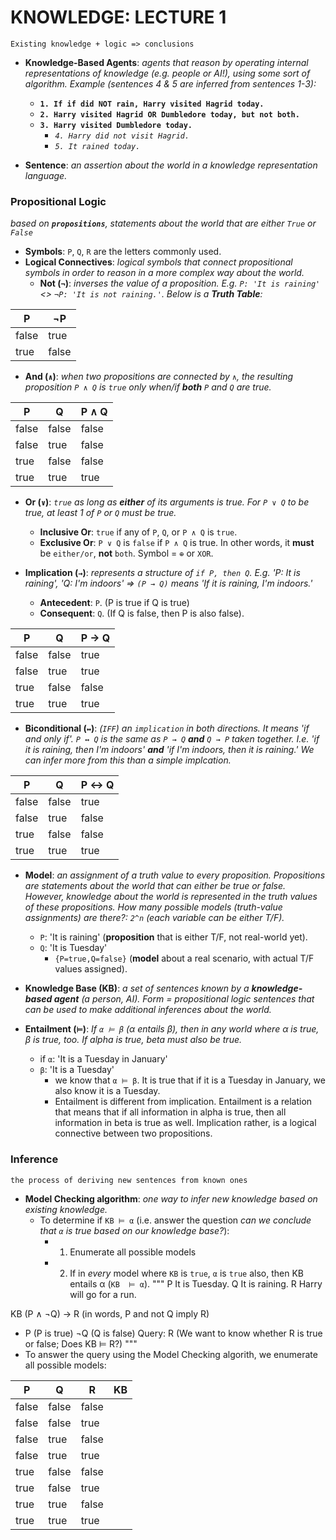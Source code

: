 # KNOWLEDGE: LECTURE 1

```Existing knowledge + logic => conclusions```
- **Knowledge-Based Agents**: *agents that reason by operating internal representations of knowledge (e.g. people or AI!), using some sort of algorithm. Example (sentences 4 & 5 are inferred from sentences 1-3):*
  - **```1. If if did NOT rain, Harry visited Hagrid today.```**
  - **```2. Harry visited Hagrid OR Dumbledore today, but not both.```**
  - **```3. Harry visited Dumbledore today.```**
    - *```4. Harry did not visit Hagrid.```*
    - *```5. It rained today.```*

- **Sentence**: *an assertion about the world in a knowledge representation language.*

### Propositional Logic
*based on **```propositions```**, statements about the world that are either ```True``` or ```False```*
- **Symbols**: ```P```, ```Q```, ```R``` are the letters commonly used.
- **Logical Connectives**: *logical symbols that connect propositional symbols in order to reason in a more complex way about the world.*
  - **Not (```¬```)**: *inverses the value of a proposition. E.g. ```P: 'It is raining'``` <> ```¬P: 'It is not raining.'```. Below is a __Truth Table__:*
  
| P | ¬P |
|--|----|
false | true
true | false

  - **And (```∧```)**: *when two propositions are connected by ```∧```, the resulting proposition ```P ∧ Q``` is ```true``` only when/if __both__ ```P``` and ```Q``` are true.*
  
| P | Q | P ∧ Q |
|---|---|-----|
false | false | false
false | true | false
true | false | false
true | true | true

  - **Or (```∨```)**: *```true``` as long as __either__ of its arguments is true. For ```P ∨ Q``` to be true, at least 1 of ```P``` or ```Q``` must be true.*
    - **Inclusive Or**: ```true``` if any of ```P```, ```Q```, or ```P ∧ Q``` is ```true```.
    - **Exclusive Or**: ```P ∨ Q``` is ```false``` if ```P ∧ Q``` is true. In other words, it __must__ be ```either/or```, __not__ ```both```. Symbol = ```⊕``` or ```XOR```.
    
  - **Implication (```→```)**: *represents a structure of ```if P, then Q```. E.g. 'P: It is raining', 'Q: I'm indoors' => ```(P → Q)``` means 'If it is raining, I'm indoors.'*
    - **Antecedent**: ```P```. (P is true if Q is true)
    - **Consequent**: ```Q```. (If Q is false, then P is also false).
    
| P | Q | P → Q |
|---|---|-------|
false | false | true
false | true | true
true | false | false
true | true | true

  - **Biconditional (```↔```)**: *(```IFF```) an ```implication``` in both directions. It means 'if and only if'. ```P ↔ Q``` is the same as ```P → Q``` __and__ ```Q → P``` taken together. I.e. 'if it is raining, then I'm indoors' __and__ 'if I'm indoors, then it is raining.' We can infer more from this than a simple implcation.*

| P | Q | P ↔ Q |
|---|---|-------|
false | false | true
false | true | false
true | false | false
true | true | true

- **Model**: *an assignment of a truth value to every proposition. Propositions are statements about the world that can either be true or false. However, knowledge about the world is represented in the truth values of these propositions. How many possible models (truth-value assignments) are there?: ```2^n``` (each variable can be either T/F).*
  - ```P```: 'It is raining' (__proposition__ that is either T/F, not real-world yet).
  - ```Q```: 'It is Tuesday'
    - ```{P=true,Q=false}``` (__model__ about a real scenario, with actual T/F values assigned).

- **Knowledge Base (KB)**: *a set of sentences known by a __knowledge-based agent__ (a person, AI). Form = propositional logic sentences that can be used to make additional inferences about the world.*

- **Entailment (```⊨```)**: *If ```α ⊨ β``` (α entails β), then in any world where α is true, β is true, too. If alpha is true, beta must also be true.*
  - if ```α```: 'It is a Tuesday in January'
  - ```β```: 'It is a Tuesday'
    - we know that ```α ⊨ β```. It is true that if it is a Tuesday in January, we also know it is a Tuesday.
    - Entailment is different from implication. Entailment is a relation that means that if all information in alpha is true, then all information in beta is true as well. Implication rather, is a logical connective between two propositions.

### Inference
```the process of deriving new sentences from known ones```

- **Model Checking algorithm**: *one way to infer new knowledge based on existing knowledge.*
  - To determine if ```KB ⊨ α``` (i.e. answer the question *can we conclude that ```α``` is true based on our knowledge base?*): 
    - 1. Enumerate all possible models
    - 2. If in *every* model where ```KB``` is ```true```, ```α``` is ```true``` also, then KB entails α (```KB  ⊨ α```).
"""
P   It is Tuesday.
Q   It is raining.
R   Harry will go for a run.

KB  (P ∧ ¬Q) → R (in words, P and not Q imply R) 
  - P (P is true) ¬Q (Q is false) 
Query: R (We want to know whether R is true or false; Does KB ⊨ R?)
"""
  - To answer the query using the Model Checking algorith, we enumerate all possible models:
  
| P | Q | R | KB |
|---|---|---|----|
false | false | false |
false | false | true | 
false | true | false | 
false | true | true |
true | false | false |
true | false | true |
true | true | false |
true | true | true |







